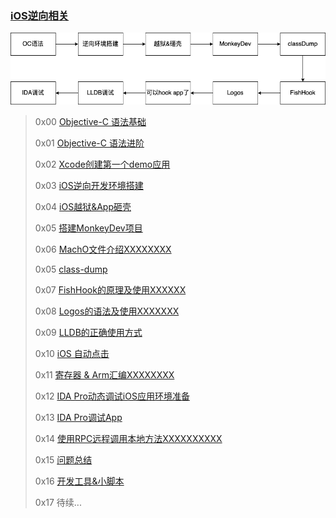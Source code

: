 ### [iOS逆向相关](https://puffhub.github.io/)

![iOS逆向学习方向](./imgs/iOS逆向学习方向.png)


> 0x00 [Objective-C 语法基础](./Objective-C语法基础.md)
> 
> 0x01 [Objective-C 语法进阶](./Objective-C语法进阶.md)
> 
> 0x02 [Xcode创建第一个demo应用](./iOS正向开发基础知识.md)
> 
> 0x03 [iOS逆向开发环境搭建](./iOS逆向开发环境搭建.md)
> 
> 0x04 [iOS越狱&App砸壳](./iOS越狱&App砸壳.md)
> 
> 0x05 [搭建MonkeyDev项目](./搭建MonkeyDev项目.md)
> 
> 0x06 [MachO文件介绍XXXXXXXX](./MachO文件介绍.md)
> 
> 0x05 [class-dump](./classdump.md)
>  
> 0x07 [FishHook的原理及使用XXXXXX](./FishHook原理及应用.md)
> 
> 0x08 [Logos的语法及使用XXXXXXX](./Logos.md)
> 
> 0x09 [LLDB的正确使用方式](./LLDB使用.md)
> 
> 0x10 [iOS 自动点击](./iOS自动点击.md)
> 
> 0x11 [寄存器 & Arm汇编XXXXXXXX](./寄存器-Arm汇编.md)
> 
> 0x12 [IDA Pro动态调试iOS应用环境准备](./IDA_Pro动态调试iOS应用.md)
> 
> 0x13 [IDA Pro调试App](./IDA_Pro动态调试iOS应用1.md)
> 
> 0x14 [使用RPC远程调用本地方法XXXXXXXXXX](./RPC.md)
> 
> 0x15 [问题总结](./问题总结.md)
> 
> 0x16 [开发工具&小脚本](./开发工具&小脚本.md)
> 
> 0x17 待续...
> 